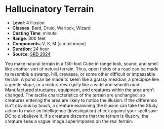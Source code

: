 # Hallucinatory Terrain

- **Level**: 4 Illusion
- **Classes**: Bard, Druid, Warlock, Wizard
- **Casting Time**: minute
- **Range**: 300 feet
- **Components**: V, S, M (a mushroom)
- **Duration**: 24 hour
- **Source**: [SRD 2024](../../../srds/SRD_2024.pdf)

You make natural terrain in a 150-foot Cube in range look, sound, and smell like another sort of natural terrain. Thus, open fields or a road can be made to resemble a swamp, hill, crevasse, or some other difficult or impassable terrain. A pond can be made to seem like a grassy meadow, a precipice like a gentle slope, or a rock-strewn gully like a wide and smooth road. Manufactured structures, equipment, and creatures within the area aren't changed. The tactile characteristics of the terrain are unchanged, so creatures entering the area are likely to notice the illusion. If the difference isn't obvious by touch, a creature examining the illusion can take the Study action to make an Intelligence (Investigation) check against your spell save DC to disbelieve it. If a creature discerns that the terrain is illusory, the creature sees a vague image superimposed on the real terrain.

